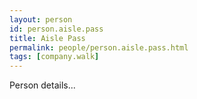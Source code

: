 ```yaml
---
layout: person
id: person.aisle.pass
title: Aisle Pass
permalink: people/person.aisle.pass.html
tags: [company.walk]
---
```


Person details...